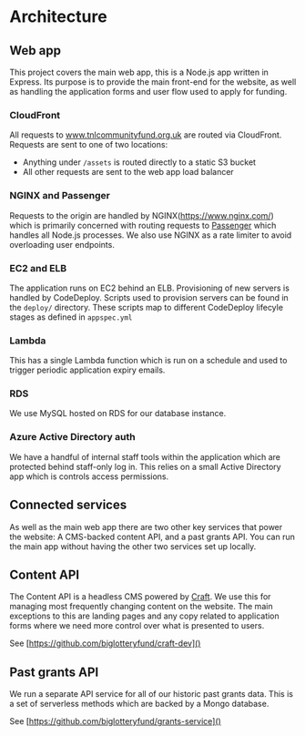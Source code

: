 # Architecture

## Web app

This project covers the main web app, this is a Node.js app written in Express. Its purpose is to provide the main front-end for the website, as well as handling the application forms and user flow used to apply for funding.

### CloudFront

All requests to www.tnlcommunityfund.org.uk are routed via CloudFront. Requests are sent to one of two locations:

-   Anything under `/assets` is routed directly to a static S3 bucket
-   All other requests are sent to the web app load balancer

### NGINX and Passenger

Requests to the origin are handled by NGINX(https://www.nginx.com/) which is primarily concerned with routing requests to [Passenger](https://www.phusionpassenger.com/) which handles all Node.js processes. We also use NGINX as a rate limiter to avoid overloading user endpoints.

### EC2 and ELB

The application runs on EC2 behind an ELB. Provisioning of new servers is handled by CodeDeploy. Scripts used to provision servers can be found in the `deploy/` directory. These scripts map to different CodeDeploy lifecyle stages as defined in `appspec.yml`

### Lambda

This has a single Lambda function which is run on a schedule and used to trigger periodic application expiry emails.

### RDS

We use MySQL hosted on RDS for our database instance.

### Azure Active Directory auth

We have a handful of internal staff tools within the application which are protected behind staff-only log in. This relies on a small Active Directory app which is controls access permissions.

## Connected services

As well as the main web app there are two other key services that power the website: A CMS-backed content API, and a past grants API. You can run the main app without having the other two services set up locally.

## Content API

The Content API is a headless CMS powered by [Craft](https://craftcms.com/). We use this for managing most frequently changing content on the website. The main exceptions to this are landing pages and any copy related to application forms where we need more control over what is presented to users.

See [https://github.com/biglotteryfund/craft-dev]()

## Past grants API

We run a separate API service for all of our historic past grants data. This is a set of serverless methods which are backed by a Mongo database.

See [https://github.com/biglotteryfund/grants-service]()
